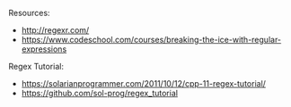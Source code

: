 

Resources:
* http://regexr.com/
* https://www.codeschool.com/courses/breaking-the-ice-with-regular-expressions

Regex Tutorial:
* https://solarianprogrammer.com/2011/10/12/cpp-11-regex-tutorial/
* https://github.com/sol-prog/regex_tutorial
